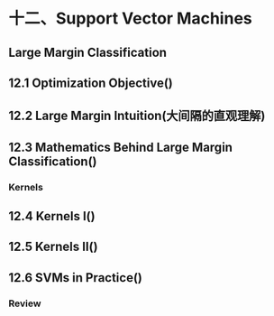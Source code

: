 十二、Support Vector Machines
===

## Large Margin Classification

## 12.1 Optimization Objective()

## 12.2 Large Margin Intuition(大间隔的直观理解)

## 12.3 Mathematics Behind Large Margin Classification()


### Kernels

## 12.4 Kernels Ⅰ()

## 12.5 Kernels Ⅱ()

## 12.6 SVMs in Practice()

### Review

